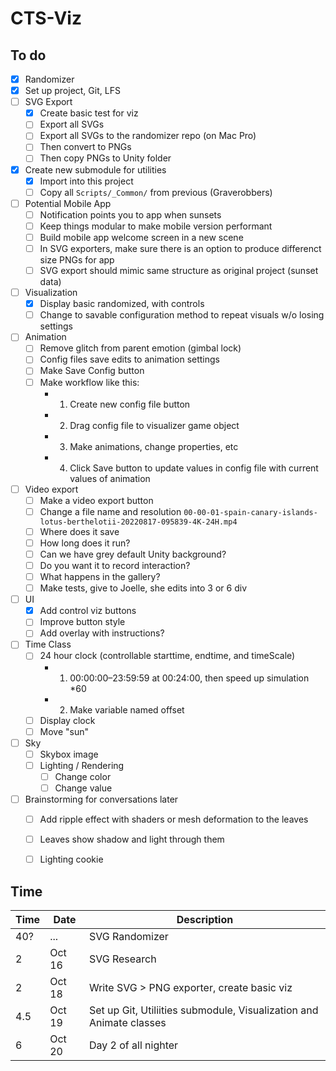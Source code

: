 
# CTS-Viz


## To do

- [X] Randomizer
- [X] Set up project, Git, LFS
- [ ] SVG Export
	- [X] Create basic test for viz
	- [ ] Export all SVGs
	- [ ] Export all SVGs to the randomizer repo (on Mac Pro)
	- [ ] Then convert to PNGs
	- [ ] Then copy PNGs to Unity folder
- [X] Create new submodule for utilities
 	- [X] Import into this project
	- [ ] Copy all `Scripts/_Common/` from previous (Graverobbers)
- [ ] Potential Mobile App
	- [ ] Notification points you to app when sunsets
	- [ ] Keep things modular to make mobile version performant
	- [ ] Build mobile app welcome screen in a new scene
	- [ ] In SVG exporters, make sure there is an option to produce differenct size PNGs for app
	- [ ] SVG export should mimic same structure as original project (sunset data)
- [ ] Visualization
 	- [X] Display basic randomized, with controls
 	- [ ] Change to savable configuration method to repeat visuals w/o losing settings
- [ ] Animation
	- [ ] Remove glitch from parent emotion (gimbal lock)
	- [ ] Config files save edits to animation settings
	- [ ] Make Save Config button 
	- [ ] Make workflow like this:
		- 1. Create new config file button
		- 2. Drag config file to visualizer game object
		- 3. Make animations, change properties, etc
		- 4. Click Save button to update values in config file with current values of animation
- [ ] Video export
	- [ ] Make a video export button
	- [ ] Change a file name and resolution `00-00-01-spain-canary-islands-lotus-berthelotii-20220817-095839-4K-24H.mp4`
	- [ ] Where does it save
	- [ ] How long does it run? 
	- [ ] Can we have grey default Unity background?
	- [ ] Do you want it to record interaction?
	- [ ] What happens in the gallery? 
	- [ ] Make tests, give to Joelle, she edits into 3 or 6 div
- [ ] UI
	- [X] Add control viz buttons
	- [ ] Improve button style
	- [ ] Add overlay with instructions?
- [ ] Time Class
	- [ ] 24 hour clock (controllable starttime, endtime, and timeScale) 
		- 1. 00:00:00–23:59:59 at 00:24:00, then speed up simulation *60
		- 2. Make variable named offset
	- [ ] Display clock
	- [ ] Move "sun"
- [ ] Sky
	- [ ] Skybox image
	- [ ] Lighting / Rendering
		- [ ] Change color
		- [ ] Change value
- [ ] Brainstorming for conversations later
	- [ ] Add ripple effect with shaders or mesh deformation to the leaves
	- [ ] Leaves show shadow and light through them
	- [ ] Lighting cookie



## Time

Time | Date | Description
--- | --- | ---
40? | ... | SVG Randomizer
2 | Oct 16 | SVG Research
2 | Oct 18 | Write SVG > PNG exporter, create basic viz
4.5 | Oct 19 | Set up Git, Utiliities submodule, Visualization and Animate classes
6 | Oct 20 | Day 2 of all nighter
